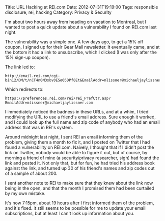 Title: URL Hacking at REI.com
Date: 2012-07-31T19:19:00
Tags: responsible disclosure, rei, hacking
Category: Privacy & Security

I'm about two hours away from heading on vacation to Montreal, but I wanted to post a quick update about a vulnerability I found on REI.com last night.

The vulnerability was a simple one. A few days ago, to get a 15% off coupon, I signed up for their Gear Mail newsletter. It eventually came, and at the bottom it had a link to unsubscribe, which I clicked (I was only after the 15% sign-up coupon). 

The link led to:

    http://email.rei.com/cgi-bin12/DM/t/nCT4n0N3xbv0ESo05DPf0Et&EmailAddr=mlissner@michaeljaylissner.com

Which redirects to:

    https://preferences.rei.com/rei/rei_PrefCtr.asp?EmailAddr=mlissner@michaeljaylissner.com

I immediately noticed the badness in these URLs, and at a whim, I tried modifying the URL to use a friend's email address. Sure enough it worked, and I could look up the full name and zip code of anybody who had an email address that was in REI's system.

Around midnight last night, I sent REI an email informing them of the problem, giving them a month to fix it, and I posted on Twitter that I had found a vulnerability on REI.com. Naively, I thought that if I didn't post the link on Twitter, nobody would be able to figure it out, but of course, by morning a friend of mine (a security/privacy researcher, sigh) had found the link and posted it. Not only that, but for fun, he had tried his address book against the link, and turned up 30 of his friend's names and zip codes out of a sample of about 200.

I sent another note to REI to make sure that they knew about the link now being in the open, and that the month I promised them had been curtailed by my own mistake. 

It's now 7:15pm, about 19 hours after I first informed them of the problem, and it's fixed. It still seems to be possible for me to update your email subscriptions, but at least I can't look up information about you.
